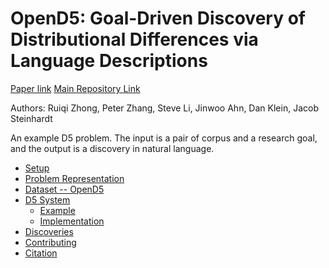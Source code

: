 # OpenD5: Goal-Driven Discovery of Distributional Differences via Language Descriptions

[Paper link](https://arxiv.org/abs/2302.14233)
[Main Repository Link](https://github.com/ruiqi-zhong/D5)

Authors: Ruiqi Zhong, Peter Zhang, Steve Li, Jinwoo Ahn, Dan Klein, Jacob Steinhardt

An example D5 problem. The input is a pair of corpus and a research goal, and the output is a discovery in natural language. 

- [Setup](#setup)
- [Problem Representation](#problem-representation)
- [Dataset -- OpenD5](#dataset-opend5)
- [D5 System](#d5-system)
    - [Example](#running-on-an-example-problem)
    - [Implementation](#implementation)
- [Discoveries](#discoveries)
- [Contributing](#contributing)
- [Citation](#citation)
